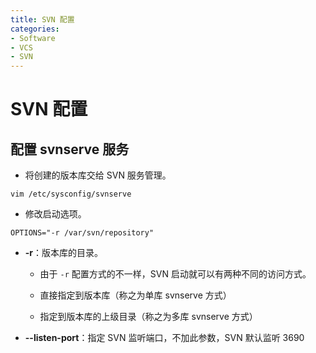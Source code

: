 ```yaml
---
title: SVN 配置
categories:
- Software
- VCS
- SVN
---
```

# SVN 配置

## 配置 svnserve 服务

- 将创建的版本库交给 SVN 服务管理。

```shell
vim /etc/sysconfig/svnserve
```

- 修改启动选项。

```
OPTIONS="-r /var/svn/repository"
```

- **-r**：版本库的目录。

    - 由于 `-r` 配置方式的不一样，SVN 启动就可以有两种不同的访问方式。

    - 直接指定到版本库（称之为单库 svnserve 方式）
    - 指定到版本库的上级目录（称之为多库 svnserve 方式）

- **--listen-port**：指定 SVN 监听端口，不加此参数，SVN 默认监听 3690